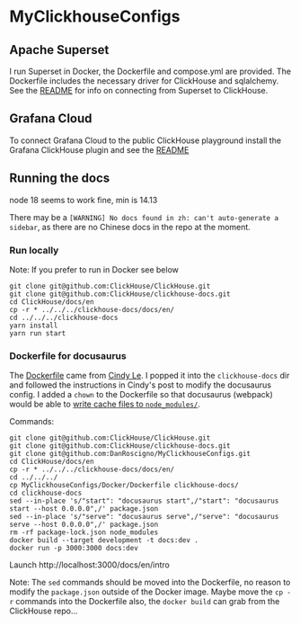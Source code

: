 # MyClickhouseConfigs

## Apache Superset
I run Superset in Docker, the Dockerfile and compose.yml are provided.  The Dockerfile
includes the necessary driver for ClickHouse and sqlalchemy.  See the
[README](ApacheSuperset/README.md) for info on connecting from Superset to ClickHouse.

## Grafana Cloud
To connect Grafana Cloud to the public ClickHouse playground install the Grafana
ClickHouse plugin and see the [README](GrafanaCloud.md)

## Running the docs
node 18 seems to work fine, min is 14.13

There may be a `[WARNING] No docs found in zh: can't auto-generate a sidebar`, as there are no Chinese 
docs in the repo at the moment.

### Run locally
Note: If you prefer to run in Docker see below

```
git clone git@github.com:ClickHouse/ClickHouse.git
git clone git@github.com:ClickHouse/clickhouse-docs.git
cd ClickHouse/docs/en
cp -r * ../../../clickhouse-docs/docs/en/
cd ../../../clickhouse-docs
yarn install
yarn run start
```

### Dockerfile for docusaurus

The [Dockerfile](https://github.com/DanRoscigno/MyClickhouseConfigs/blob/main/Docker/Dockerfile) came from 
[Cindy Le](https://dev.to/cindyledev/how-to-dockerize-a-docusaurus-v2-application-fp7).
I popped it into the `clickhouse-docs` dir and followed the instructions in Cindy's post
to modify the docusaurus config.  I added a `chown` to the Dockerfile so that docusaurus (webpack)
would be able to [write cache files to `node_modules/`](https://webpack.js.org/configuration/cache/#cachecachedirectory).

Commands:
```
git clone git@github.com:ClickHouse/ClickHouse.git
git clone git@github.com:ClickHouse/clickhouse-docs.git
git clone git@github.com:DanRoscigno/MyClickhouseConfigs.git
cd ClickHouse/docs/en
cp -r * ../../../clickhouse-docs/docs/en/
cd ../../../
cp MyClickhouseConfigs/Docker/Dockerfile clickhouse-docs/
cd clickhouse-docs
sed --in-place 's/"start": "docusaurus start",/"start": "docusaurus start --host 0.0.0.0",/' package.json
sed --in-place 's/"serve": "docusaurus serve",/"serve": "docusaurus serve --host 0.0.0.0",/' package.json
rm -rf package-lock.json node_modules
docker build --target development -t docs:dev .
docker run -p 3000:3000 docs:dev
```
Launch http://localhost:3000/docs/en/intro 

Note: The `sed` commands should be moved into the Dockerfile, no reason to modify the `package.json` outside of the 
Docker image.  Maybe move the `cp -r` commands into the Dockerfile also, the `docker build` can grab from the ClickHouse repo...
